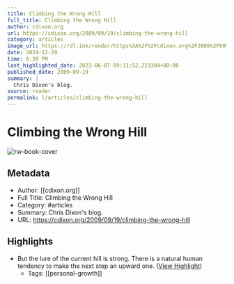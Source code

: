 ```yaml
---
title: Climbing the Wrong Hill
full_title: Climbing the Wrong Hill
author: cdixon.org
url: https://cdixon.org/2009/09/19/climbing-the-wrong-hill
category: articles
image_url: https://rdl.ink/render/https%3A%2F%2Fcdixon.org%2F2009%2F09%2F19%2Fclimbing-the-wrong-hill
date: 2024-12-29
time: 6:39 PM
last_highlighted_date: 2023-06-07 09:11:52.223304+00:00
published_date: 2009-09-19
summary: |
  Chris Dixon's blog.
source: reader
permalink: l/articles/climbing-the-wrong-hill
---
```

# Climbing the Wrong Hill

![rw-book-cover](https://rdl.ink/render/https%3A%2F%2Fcdixon.org%2F2009%2F09%2F19%2Fclimbing-the-wrong-hill)

## Metadata
- Author: [[cdixon.org]]
- Full Title: Climbing the Wrong Hill
- Category: #articles
- Summary: Chris Dixon's blog.
- URL: https://cdixon.org/2009/09/19/climbing-the-wrong-hill

## Highlights
- But the lure of the current hill is strong. There is a natural human tendency to make the next step an upward one. ([View Highlight](https://read.readwise.io/read/01h2aj0wktr1e0vhdvaeccnqff))
    - Tags: [[personal-growth]] 


